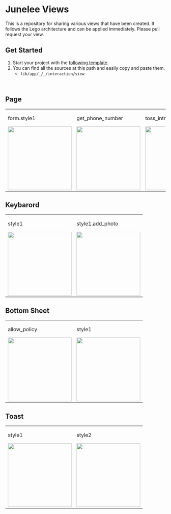 # Junelee Views 
This is a repository for sharing various views that have been created. It follows the Lego architecture and can be applied immediately.
Please pull request your view.

## Get Started
1. Start your project with the [following template](https://github.com/melodysdreamj/junelee.pattern.lego-flutter).
2. You can find all the sources at this path and easily copy and paste them.
   - `lib/app/_/_/interaction/view`

<br/>

## Page
<table>
  <tr>
    <td>
      <p>form.style1</p>
      <img src="https://github.com/melodysdreamj/junelee.views.lego-flutter/assets/21379657/2a46cdfc-2276-4bc0-b223-9d3fd65fa867" width="200">
    </td>
    <td>
      <p>get_phone_number</p>
      <img src="https://github.com/melodysdreamj/junelee.views.lego-flutter/assets/21379657/a722f9c3-f303-4078-9004-a7f8a6356934" width="200">
    </td>
    <td>
      <p>toss_intro</p>
      <img src="https://github.com/melodysdreamj/junelee.views.lego-flutter/assets/21379657/4d8b0936-99bd-48e2-a883-8f69dfc15821" width="200">
    </td>
  </tr>
</table>

## Keybarord
<table>
  <tr>
    <td>
      <p>style1</p>
      <img src="https://github.com/melodysdreamj/junelee.views.lego-flutter/assets/21379657/b242daba-cf64-4b87-877c-32a1d3525748" width="200">
    </td>
    <td>
      <p>style1.add_photo</p>
      <img src="https://github.com/melodysdreamj/junelee.views.lego-flutter/assets/21379657/b2983428-eb5a-4766-937a-ff22db4d94a7" width="200">
    </td>
  </tr>
</table>

## Bottom Sheet
<table>
  <tr>
    <td>
      <p>allow_policy</p>
      <img src="https://github.com/melodysdreamj/junelee.views.lego-flutter/assets/21379657/5117df01-9c59-4cd7-8e41-59af1ba21e88" width="200">
    </td>
    <td>
      <p>style1</p>
      <img src="https://github.com/melodysdreamj/junelee.views.lego-flutter/assets/21379657/b968a5f2-d238-44df-b341-4135bcbe2940" width="200">
    </td>
  </tr>
</table>


## Toast

<table>
  <tr>
    <td>
      <p>style1</p>
      <img src="https://github.com/melodysdreamj/junelee.views.lego-flutter/assets/21379657/04eee0b0-9527-4479-b9f3-7d3a7c28dd76" width="200">
    </td>
    <td>
      <p>style2</p>
      <img src="https://github.com/melodysdreamj/junelee.views.lego-flutter/assets/21379657/9ac9f631-2ffe-409a-9741-aeaaa9153f16" width="200">
    </td>
  </tr>
</table>
